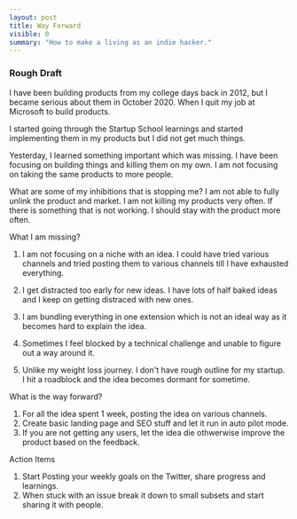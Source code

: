 ```yaml
---
layout: post
title: Way Forward
visible: 0
summary: "How to make a living as an indie hacker."
---
```


### Rough Draft

I have been building products from my college days back in 2012, but I became serious about them in October 2020. When I quit my job at Microsoft to build products.

I started going through the Startup School learnings and started implementing them in my products but I did not get much things.

Yesterday, I learned something important which was missing. I have been focusing on building things and killing them on my own. I am not focusing on taking the same products to more people. 

What are some of my inhibitions that is stopping me? I am not able to fully unlink the product and market. I am not killing my products very often. If there is something that is not working. I should stay with the product more often.

What I am missing?   
1. I am not focusing on a niche with an idea. I could have tried various channels and tried posting them to various channels till I have exhausted everything.

2. I get distracted too early for new ideas. I have lots of half baked ideas and I keep on getting distraced with new ones.

3. I am bundling everything in one extension which is not an ideal way as it becomes hard to explain the idea.

4. Sometimes I feel blocked by a technical challenge and unable to figure out a way around it.

5. Unlike my weight loss journey. I don't have rough outline for my startup. I hit a roadblock and the idea becomes dormant for sometime.

What is the way forward?  
1. For all the idea spent 1 week, posting the idea on various channels.
2. Create basic landing page and SEO stuff and let it run in auto pilot mode.
3. If you are not getting any users, let the idea die othwerwise improve the product based on the feedback.

Action Items
1. Start Posting your weekly goals on the Twitter, share progress and learnings.
2. When stuck with an issue break it down to small subsets and start sharing it with people.

